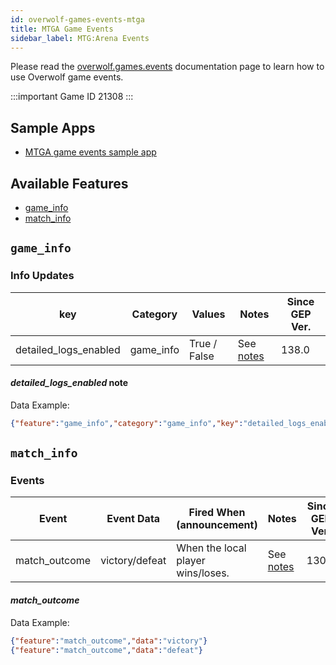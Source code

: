 ```yaml
---
id: overwolf-games-events-mtga
title: MTGA Game Events
sidebar_label: MTG:Arena Events
---
```


Please read the [overwolf.games.events](overwolf-games-events) documentation page to learn how to use Overwolf game events.

:::important Game ID
21308
:::

## Sample Apps
* [MTGA game events sample app](https://github.com/overwolf/events-sample-apps)

## Available Features

* [game_info](#game_info)
* [match_info](#match_info)

## `game_info`

### Info Updates

key          | Category    | Values                    | Notes                 | Since GEP Ver. |
------------ | ------------| ------------------------- | --------------------- | -------------  | 
detailed_logs_enabled | game_info   | True / False | See [notes](#detailed_logs_enabled-note) |     138.0      |

#### *detailed_logs_enabled* note

Data Example:

```json
{"feature":"game_info","category":"game_info","key":"detailed_logs_enabled","value":true}
```

## `match_info`

### Events

Event  | Event Data        | Fired When (announcement)                                          | Notes      | Since GEP Ver. |
-------| ------------------| -------------------------------------------------------------------| ---------- | --------------|
match_outcome |  victory/defeat   | When the local player wins/loses. |See [notes](#match_outcome)|    130.0      |

#### *match_outcome*

Data Example:

```json
{"feature":"match_outcome","data":"victory"}
{"feature":"match_outcome","data":"defeat"}
```
